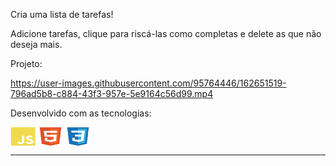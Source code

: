 Cria uma lista de tarefas!

Adicione tarefas, clique para riscá-las como completas e delete as que não deseja mais.

Projeto: 


https://user-images.githubusercontent.com/95764446/162651519-796ad5b8-c884-43f3-957e-5e9164c56d99.mp4

 
 Desenvolvido com as tecnologias:

  <img align="center" alt="Javascript" height="30" width="40" src="https://raw.githubusercontent.com/devicons/devicon/master/icons/javascript/javascript-plain.svg"> <img align="center" alt="HTML" height="30" width="40" src="https://raw.githubusercontent.com/devicons/devicon/master/icons/html5/html5-original.svg"> <img align="center" alt="CSS" height="30" width="40" src="https://raw.githubusercontent.com/devicons/devicon/master/icons/css3/css3-original.svg">
  
  <hr>
  
